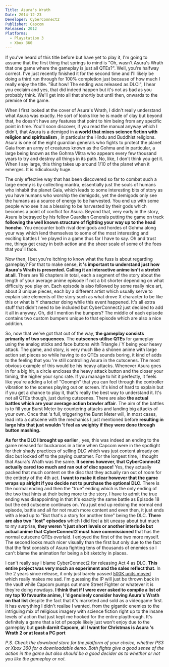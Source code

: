 ```yaml
---
Title: Asura's Wrath
Date: 2014-12-23
Developer: CyberConnect2
Publisher: Capcom
Released: 2012
Platforms:
  - Playstation 3
  - Xbox 360
---
```


If you've heard of this title before but have yet to play it, I'm going to
assume that the first thing that springs to mind is "Oh, wasn't Asura's Wrath
that one game where the gameplay is just all QTEs?". Well, you're halfway
correct. I've just recently finished it for the second time and I'll likely be
doing a third run through for 100% completion just because of how much I
really enjoy the title. "But how! The ending was released as DLC!", I hear you
exclaim and yes, that did indeed happen but it's not as bad as you probably
think. We'll get into all that shortly but until then, onwards to the premise
of the game.

When I first looked at the cover of Asura's Wrath, I didn't really understand
what Asura was exactly. He sort of looks like he is made of clay but beyond
that, he doesn't have any features that point to him being from any specific
point in time. You'll soon discover, if you read the manual anyway which I
didn't, that Asura is a demigod in **a world that mixes science fiction with
religion and spiritualism** , in particular the Hindu and Buddhist religions.
Asura is one of the eight guardian generals who fights to protect the planet
Gaia from an army of creatures known as the Gohma and in particular, a large
being known as the Gohma Vlitra who appears every few thousand years to try
and destroy all things in its path. No, like, I don't think you get it. When I
say large, this thing takes up around 1/10 of the planet when it emerges. It
is ridiculously huge.

The only effective way that has been discovered so far to combat such a large
enemy is by collecting mantra, essentially just the souls of humans who
inhabit the planet Gaia, which leads to some interesting bits of story as you
have humans who worship the demigods, yet the demigods only see the humans as
a source of energy to be harvested. You end up with some people who see it as
a blessing to be harvested by their gods which becomes a point of conflict for
Asura. Beyond that, very early in the story, Asura is betrayed by his fellow
Guardian Generals putting the game on track **following the well known
structure of fighting your way up to the head honcho**. You encounter both
rival demigods and hordes of Gohma along your way which lend themselves to
some of the most interesting and exciting battles I 've played in a game thus
far I have to say. Oh and trust me, things get crazy in both action and the
sheer scale of some of the foes that you'll face.

Now then, I bet you're itching to know what the fuss is about regarding
gameplay? For that to make sense, **it 's important to understand just how
Asura's Wrath is presented. Calling it an interactive anime isn't a stretch at
all**. There are 18 chapters in total, each a segment of the story about the
length of your average anime episode if not a bit shorter depending on what
difficulty you play on. Each episode is also followed by some really nice art,
about 3 unique pieces, each by a different artist which usually serve to
explain side elements of the story such as what drove X character to be like
this or what is Y character doing while this event happened. It's all extra
stuff that didn't need to be included but CyberConnect2 just decided to add it
all in anyway. Oh, did I mention the bumpers? The middle of each episode
contains two custom bumpers unique to that episode which are also a nice
addition.

So, now that we've got that out of the way, **the gameplay consists primarily
of two sequences**. The **cutscenes utilise QTEs** for gameplay using the
analog sticks and face buttons with Triangle / Y being your heavy attack. The
game, and story, is very much like a shōnen anime with large action set pieces
so while having to do QTEs sounds boring, it kind of adds to the feeling that
you 're still controlling Asura in the cutscenes. The most obvious example of
this would be his heavy attacks. Whenever Asura goes in for a big hit, a
circle encloses the heavy attack button and the closer your timing, the higher
your sync rate. If you manage to hit it perfectly, it feels like you're adding
a lot of "Ooomph" that you can feel through the controller vibration to the
scenes playing out on screen. It's kind of hard to explain but if you get a
chance to play it, that's really the best way to understand it. It's not all
QTEs though, just during cutscenes. There are also **the actual battles which
are your average action brawler affair**. The aim of the battles is to fill
your Burst Meter by countering attacks and landing big attacks of your own.
Once that 's full, triggering the Burst Meter will, in most cases, lead into a
cutscene with the mechanics I just mentioned before **resulting in large hits
that just wouldn 't feel as weighty if they were done through button
mashing.**

**As for the DLC I brought up earlier** , yes, this was indeed an ending to
the game released for buckaroos in a time when Capcom were in the spotlight
for their shady practices of selling DLC which was just content already on
disc but locked off to the paying customer. For the longest time, I thought
that Asura's Wrath was the same. **It seems however, that CyberConnect2
actually cared too much and ran out of disc space!** Yes, they actually packed
that much content on the disc that they actually ran out of room for the
entirety of the 4th act. **I want to make it clear however that the game wraps
up alright if you decide not to purchase the optional DLC**. There is the
normal ending and then the  "true" ending which is the only ending of the two
that hints at their being more to the story. I have to admit the true ending
was disappointing in that it's exactly the same battle as Episode 18 but the
end cutscene continues on. You just end up redoing the normal end episode,
battle and all for not much more content and even then, it just ends with a
lead up to "But that's a story for another time" being the DLC. **There are
also two "lost" episodes** which I did feel a bit uneasy about but much to my
surprise, **they weren 't just short levels or another interlude but actual
anime that CyberConnect2 must have commissioned** that has the normal cutscene
QTEs overlaid. I enjoyed the first of the two more myself. The second looks
much nicer visually than the first but only due to the fact that the first
consists of Asura fighting tens of thousands of enemies so I can't blame the
animation for being a bit sketchy in places.

I can't really say I blame CyberConnect2 for releasing Act 4 as DLC. **This
entire project was very much an experiment and the sales reflect that**. In
the 2 years since release, it only just barely passed [500K units
moved](http://www.vgchartz.com/gamedb/?name=asura%27s+wrath "500K units
moved.") which really makes me sad. I'm guessing the IP will just be thrown
back in the vault while Capcom pumps out more Street Fighter or whatever it is
they're doing nowdays. **I think that if I were ever asked to compile a list
of my top 10 favourite anime, I 'd genuinely consider having Asura's Wrath on
that list** despite the fact that it's marketed and sold as a videogame first.
It has everything I didn't realise I wanted, from the gigantic enemies to the
intriguing mix of religious imagery with science fiction right up to the
insane levels of action that just kept me hooked for the entire playthrough.
It's definitely a game that a lot of people likely just won't enjoy due to the
gameplay but **gosh darnit Capcom, all I want for Christmas is Asura 's Wrath
2 or at least a PC port**

_P.S. Check the download store for the platform of your choice, whether PS3 or
Xbox 360 for a downloadable demo. Both fights give a good sense of the action
in the game but also should be a good decider as to whether or not you like
the gameplay or not._

